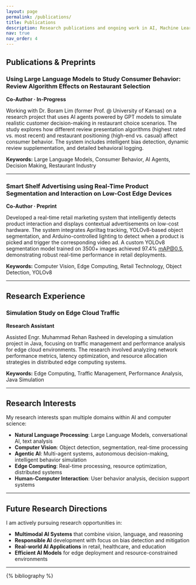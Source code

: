 ```yaml
---
layout: page
permalink: /publications/
title: Publications
description: Research publications and ongoing work in AI, Machine Learning, and Computer Vision.
nav: true
nav_order: 4
---
```


## Publications & Preprints

### Using Large Language Models to Study Consumer Behavior: Review Algorithm Effects on Restaurant Selection
**Co-Author · In-Progress**

Working with Dr. Boram Lim (former Prof. @ University of Kansas) on a research project that uses AI agents powered by GPT models to simulate realistic customer decision-making in restaurant choice scenarios. The study explores how different review presentation algorithms (highest rated vs. most recent) and restaurant positioning (high-end vs. casual) affect consumer behavior. The system includes intelligent bias detection, dynamic review supplementation, and detailed behavioral logging.

**Keywords:** Large Language Models, Consumer Behavior, AI Agents, Decision Making, Restaurant Industry

---

### Smart Shelf Advertising using Real-Time Product Segmentation and Interaction on Low-Cost Edge Devices
**Co-Author · Preprint**

Developed a real-time retail marketing system that intelligently detects product interaction and displays contextual advertisements on low-cost hardware. The system integrates Apriltag tracking, YOLOv8-based object segmentation, and Arduino-controlled lighting to detect when a product is picked and trigger the corresponding video ad. A custom YOLOv8 segmentation model trained on 3500+ images achieved 97.4% mAP@0.5, demonstrating robust real-time performance in retail deployments.

**Keywords:** Computer Vision, Edge Computing, Retail Technology, Object Detection, YOLOv8

---

## Research Experience

### Simulation Study on Edge Cloud Traffic
**Research Assistant**

Assisted Engr. Muhammad Rehan Rasheed in developing a simulation project in Java, focusing on traffic management and performance analysis for edge cloud environments. The research involved analyzing network performance metrics, latency optimization, and resource allocation strategies in distributed edge computing systems.

**Keywords:** Edge Computing, Traffic Management, Performance Analysis, Java Simulation

---

## Research Interests

My research interests span multiple domains within AI and computer science:

- **Natural Language Processing**: Large Language Models, conversational AI, text analysis
- **Computer Vision**: Object detection, segmentation, real-time processing
- **Agentic AI**: Multi-agent systems, autonomous decision-making, intelligent behavior simulation
- **Edge Computing**: Real-time processing, resource optimization, distributed systems
- **Human-Computer Interaction**: User behavior analysis, decision support systems

---

## Future Research Directions

I am actively pursuing research opportunities in:
- **Multimodal AI Systems** that combine vision, language, and reasoning
- **Responsible AI** development with focus on bias detection and mitigation
- **Real-world AI Applications** in retail, healthcare, and education
- **Efficient AI Models** for edge deployment and resource-constrained environments

---

<!-- _pages/publications.md -->
<div class="publications">

{% bibliography %}

</div>